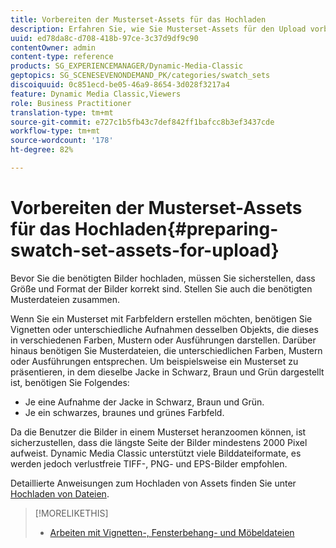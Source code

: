 ```yaml
---
title: Vorbereiten der Musterset-Assets für das Hochladen
description: Erfahren Sie, wie Sie Musterset-Assets für den Upload vorbereiten.
uuid: ed78da8c-d708-418b-97ce-3c37d9df9c90
contentOwner: admin
content-type: reference
products: SG_EXPERIENCEMANAGER/Dynamic-Media-Classic
geptopics: SG_SCENESEVENONDEMAND_PK/categories/swatch_sets
discoiquuid: 0c851ecd-be05-46a9-8654-3d028f3217a4
feature: Dynamic Media Classic,Viewers
role: Business Practitioner
translation-type: tm+mt
source-git-commit: e727c1b5fb43c7def842ff1bafcc8b3ef3437cde
workflow-type: tm+mt
source-wordcount: '178'
ht-degree: 82%

---
```



# Vorbereiten der Musterset-Assets für das Hochladen{#preparing-swatch-set-assets-for-upload}

Bevor Sie die benötigten Bilder hochladen, müssen Sie sicherstellen, dass Größe und Format der Bilder korrekt sind. Stellen Sie auch die benötigten Musterdateien zusammen.

Wenn Sie ein Musterset mit Farbfeldern erstellen möchten, benötigen Sie Vignetten oder unterschiedliche Aufnahmen desselben Objekts, die dieses in verschiedenen Farben, Mustern oder Ausführungen darstellen. Darüber hinaus benötigen Sie Musterdateien, die unterschiedlichen Farben, Mustern oder Ausführungen entsprechen. Um beispielsweise ein Musterset zu präsentieren, in dem dieselbe Jacke in Schwarz, Braun und Grün dargestellt ist, benötigen Sie Folgendes:

* Je eine Aufnahme der Jacke in Schwarz, Braun und Grün.
* Je ein schwarzes, braunes und grünes Farbfeld.

Da die Benutzer die Bilder in einem Musterset heranzoomen können, ist sicherzustellen, dass die längste Seite der Bilder mindestens 2000 Pixel aufweist. Dynamic Media Classic unterstützt viele Bilddateiformate, es werden jedoch verlustfreie TIFF-, PNG- und EPS-Bilder empfohlen.

Detaillierte Anweisungen zum Hochladen von Assets finden Sie unter [Hochladen von Dateien](uploading-files.md#uploading_files).

>[!MORELIKETHIS]
>
>* [Arbeiten mit Vignetten-, Fensterbehang- und Möbeldateien](vignette-window-covering-cabinet-files.md#working_with_vignette_window_covering_and_cabinet_files)

